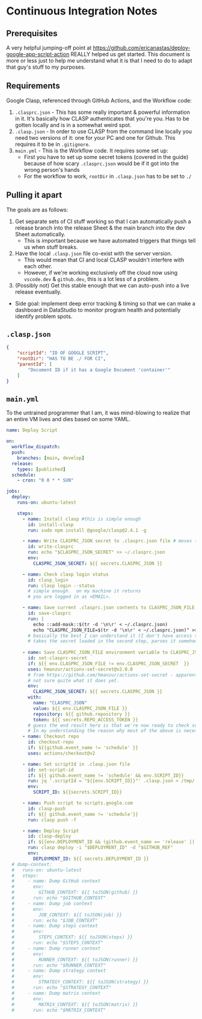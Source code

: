 # Continuous Integration Notes

## Prerequisites

A very helpful jumping-off point at <https://github.com/ericanastas/deploy-google-app-script-action> REALLY helped us get started.
This document is more or less just to help me understand what it is that I need to do to adapt that guy\'s stuff to my purposes.

## Requirements

Google Clasp, referenced through GitHub Actions, and the Workflow code:

1. ``.clasprc.json`` - This has some really important & powerful information in it. It\'s basically how CLASP authenticates that you\'re you. Has to be gotten locally and is in a somewhat weird spot.
2. ``.clasp.json`` - In order to use CLASP from the command line locally you need two versions of it: one for your PC and one for Github.  This requires it to be in ``.gitignore``.
3. ``main.yml`` - This is the Workflow code. It requires some set up:
    - First you have to set up some secret tokens (covered in the guide) because of how scary ``.clasprc.json`` would be if it got into the wrong person\'s hands
    - For the workflow to work, ``rootDir`` in ``.clasp.json`` has to be set to ``./``

## Pulling it apart

The goals are as follows:

1. Get separate sets of CI stuff working so that I can automatically push a release branch into the release Sheet & the main branch into the dev Sheet automatically.
    - This is important because we have automated triggers that things tell us when stuff breaks.
2. Have the local ``.clasp.json`` file co-exist with the server version.
    - This would mean that CI and local CLASP wouldn't interfere with each other.
    - However, if we\'re working exclusively off the cloud now using ``vscode.dev`` & ``github.dev``, this is a lot less of a problem.
3. (Possibly not) Get this stable enough that we can auto-push into a live release eventually.

- Side goal: implement deep error tracking & timing so that we can make a dashboard in DataStudio to monitor program health and potentially identify problem spots.

## ``.clasp.json``

```json
{
    "scriptId": "ID OF GOOGLE SCRIPT",
    "rootDir": "HAS TO BE ./ FOR CI",
    "parentId": [
        "Document ID if it has a Google Document 'container'"
    ]
}
```

## ``main.yml``

To the untrained programmer that I am, it was mind-blowing to realize that an entire VM lives and dies based on some YAML.

```yaml
name: Deploy Script

on:
  workflow_dispatch:
  push:
    branches: [main, develop]
  release:
    types: [published]
  schedule:
    - cron: "0 0 * * SUN"

jobs:
  deploy:
    runs-on: ubuntu-latest

    steps:
      - name: Install clasp #this is simple enough
        id: install-clasp
        run: sudo npm install @google/clasp@2.4.1 -g

      - name: Write CLASPRC_JSON secret to .clasprc.json file # moves the secret at runtime.  SMAART
        id: write-clasprc
        run: echo "$CLASPRC_JSON_SECRET" >> ~/.clasprc.json
        env:
          CLASPRC_JSON_SECRET: ${{ secrets.CLASPRC_JSON }}

      - name: Check clasp login status
        id: clasp_login
        run: clasp login --status
        # simple enough.  on my machine it returns
        # you are logged in as <EMAIL>.

      - name: Save current .clasprc.json contents to CLASPRC_JSON_FILE environment variable
        id: save-clasprc
        run: |
          echo ::add-mask::$(tr -d '\n\r' < ~/.clasprc.json)
          echo "CLASPRC_JSON_FILE=$(tr -d '\n\r' < ~/.clasprc.json)" >> $GITHUB_ENV
        # basically the best I can understand it (I don't have access to a VM RN)
        # takes the secret loaded in the second step, parses it somehow and sends it to an environmental variable 
      
      - name: Save CLASPRC_JSON_FILE environment variable to CLASPRC_JSON repo secret
        id: set-clasprc-secret
        if: ${{ env.CLASPRC_JSON_FILE != env.CLASPRC_JSON_SECRET  }}
        uses: hmanzur/actions-set-secret@v2.0.0
        # from https://github.com/hmanzur/actions-set-secret - apparently locks in a version as well.
        # not sure quite what it does yet.
        env:
          CLASPRC_JSON_SECRET: ${{ secrets.CLASPRC_JSON }}
        with:
          name: "CLASPRC_JSON"
          value: ${{ env.CLASPRC_JSON_FILE }}
          repository: ${{ github.repository }}
          token: ${{ secrets.REPO_ACCESS_TOKEN }}
        # guess the end result here is that we're now ready to check some stuff out.
        # In my understanding the reason why most of the above is necessary is because we can't do stuff 
      - name: Checkout repo
        id: checkout-repo
        if: ${{github.event_name != 'schedule' }}
        uses: actions/checkout@v2

      - name: Set scriptId in .clasp.json file
        id: set-script-id
        if: ${{ github.event_name != 'schedule' && env.SCRIPT_ID}}
        run: jq '.scriptId = "${{env.SCRIPT_ID}}"' .clasp.json > /tmp/.clasp.json && mv /tmp/.clasp.json .clasp.json
        env:
          SCRIPT_ID: ${{secrets.SCRIPT_ID}}

      - name: Push script to scripts.google.com
        id: clasp-push
        if: ${{ github.event_name != 'schedule'}}
        run: clasp push -f

      - name: Deploy Script
        id: clasp-deploy
        if: ${{env.DEPLOYMENT_ID && (github.event_name == 'release' || (github.event_name == 'push' && github.ref == 'refs/heads/main'))}}
        run: clasp deploy -i "$DEPLOYMENT_ID" -d "$GITHUB_REF"
        env:
          DEPLOYMENT_ID: ${{ secrets.DEPLOYMENT_ID }}
  # dump-context:
  #   runs-on: ubuntu-latest
  #   steps:
  #     - name: Dump GitHub context
  #       env:
  #         GITHUB_CONTEXT: ${{ toJSON(github) }}
  #       run: echo "$GITHUB_CONTEXT"
  #     - name: Dump job context
  #       env:
  #         JOB_CONTEXT: ${{ toJSON(job) }}
  #       run: echo "$JOB_CONTEXT"
  #     - name: Dump steps context
  #       env:
  #         STEPS_CONTEXT: ${{ toJSON(steps) }}
  #       run: echo "$STEPS_CONTEXT"
  #     - name: Dump runner context
  #       env:
  #         RUNNER_CONTEXT: ${{ toJSON(runner) }}
  #       run: echo "$RUNNER_CONTEXT"
  #     - name: Dump strategy context
  #       env:
  #         STRATEGY_CONTEXT: ${{ toJSON(strategy) }}
  #       run: echo "$STRATEGY_CONTEXT"
  #     - name: Dump matrix context
  #       env:
  #         MATRIX_CONTEXT: ${{ toJSON(matrix) }}
  #       run: echo "$MATRIX_CONTEXT"
  ```
